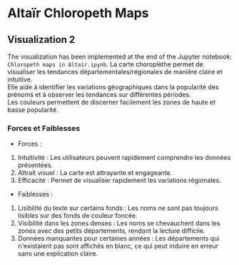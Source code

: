 # Altaïr Chloropeth Maps

## Visualization 2
The visualization has been implemented at the end of the Jupyter notebook: `Chloropeth maps in Altair.ipynb`.
La carte choroplèthe permet de visualiser les tendances départementales/régionales de manière claire et intuitive.  
Elle aide à identifier les variations géographiques dans la popularité des prénoms et à observer les tendances sur différentes périodes.  
Les couleurs permettent de discerner facilement les zones de haute et basse popularité.

### Forces et Faiblesses

- Forces :
1) Intuitivité : Les utilisateurs peuvent rapidement comprendre les données présentées.
2) Attrait visuel : La carte est attrayante et engageante.
3) Efficacité : Permet de visualiser rapidement les variations régionales.

- Faiblesses :
1) Lisibilité du texte sur certains fonds : Les noms ne sont pas toujours lisibles sur des fonds de couleur foncée.
2) Visibilité dans les zones denses : Les noms se chevauchent dans les zones avec des petits départements, rendant la lecture difficile.
3) Données manquantes pour certaines années : Les départements qui n'existaient pas sont affichés en blanc, ce qui peut induire en erreur sans une explication claire.
